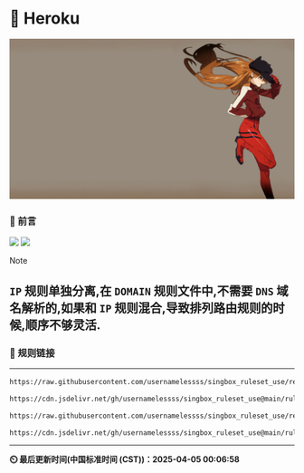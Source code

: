
# 🧸 Heroku
![](https://raw.githubusercontent.com/usernamelessss/picture-bed/main/images/202504042256831.jpg)
### 📣 前言
![](https://shields.io/badge/-移除重复规则-ff69b4) ![](https://shields.io/badge/-IP&nbsp;规则单独存放不与&nbsp;DOMAIN&nbsp;等混合-green)
> [!NOTE]
**`IP` 规则单独分离,在 `DOMAIN` 规则文件中,不需要 `DNS` 域名解析的,如果和 `IP` 规则混合,导致排列路由规则的时候,顺序不够灵活.**
---

###  🔗 规则链接
---

```url
https://raw.githubusercontent.com/usernamelessss/singbox_ruleset_use/refs/heads/main/rule/Heroku/Heroku_No_IP.json
```

```url
https://cdn.jsdelivr.net/gh/usernamelessss/singbox_ruleset_use@main/rule/Heroku/Heroku_No_IP.json
```

```url
https://raw.githubusercontent.com/usernamelessss/singbox_ruleset_use/refs/heads/main/rule/Heroku/Heroku_No_IP.srs
```

```url
https://cdn.jsdelivr.net/gh/usernamelessss/singbox_ruleset_use@main/rule/Heroku/Heroku_No_IP.srs
```

---
**⏲️ 最后更新时间(中国标准时间 (CST))：2025-04-05 00:06:58**